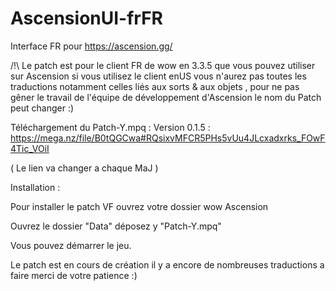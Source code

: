 # AscensionUI-frFR
Interface FR pour https://ascension.gg/

/!\ Le patch est pour le client FR de wow en 3.3.5 que vous pouvez utiliser sur Ascension si vous utilisez le client enUS vous n'aurez pas toutes les traductions notamment celles liés aux sorts & aux objets , pour ne pas gêner le travail de l'équipe de développement d'Ascension le nom du Patch peut changer :)

Téléchargement du Patch-Y.mpq : Version 0.1.5 : https://mega.nz/file/B0tQGCwa#RQsixvMFCR5PHs5vUu4JLcxadxrks_FOwF4Tic_VOiI

( Le lien va changer a chaque MaJ )


Installation :

Pour installer le patch VF ouvrez votre dossier wow Ascension

Ouvrez le dossier "Data" déposez y "Patch-Y.mpq"

Vous pouvez démarrer le jeu.

Le patch est en cours de création il y a encore de nombreuses traductions a faire merci de votre patience :)
